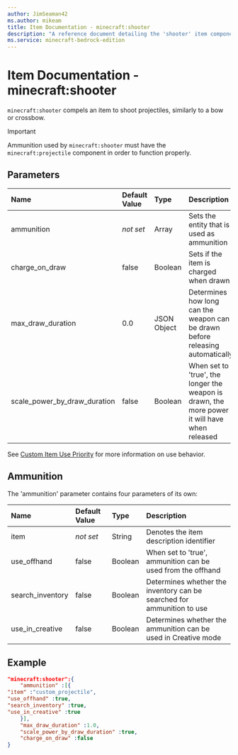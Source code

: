 ```yaml
---
author: JimSeaman42
ms.author: mikeam
title: Item Documentation - minecraft:shooter
description: "A reference document detailing the 'shooter' item component"
ms.service: minecraft-bedrock-edition
---
```


# Item Documentation - minecraft:shooter

`minecraft:shooter` compels an item to shoot projectiles, similarly to a bow or crossbow.

>[!IMPORTANT]
> Ammunition used by `minecraft:shooter` must have the `minecraft:projectile` component in order to function properly.

## Parameters

|Name |Default Value  |Type  |Description  |
|:----------|:----------|:----------|:----------|
|ammunition|*not set* | Array| Sets the entity that is used as ammunition|
|charge_on_draw| false| Boolean|Sets if the item is charged when drawn|
|max_draw_duration|0.0| JSON Object| Determines how long can the weapon can be drawn before releasing automatically|
|scale_power_by_draw_duration| false| Boolean|When set to 'true', the longer the weapon is drawn, the more power it will have when released|

See [Custom Item Use Priority](../ItemUsePriority.md) for more information on use behavior.

## Ammunition

The 'ammunition' parameter contains four parameters of its own:

|Name |Default Value  |Type  |Description  |
|:----------|:----------|:----------|:----------|
|item|*not set* |String|Denotes the item description identifier|
|use_offhand|false |Boolean|When set to 'true', ammunition can be used from the offhand|
|search_inventory|false|Boolean| Determines whether the inventory can be searched for ammunition to use|
|use_in_creative|false|Boolean|Determines whether the ammunition can be used in Creative mode|

## Example

```json
"minecraft:shooter":{
    "ammunition" :[{
"item" :"custom_projectile",
"use_offhand" :true,
"search_inventory" :true,
"use_in_creative" :true
    }],
    "max_draw_duration" :1.0,
    "scale_power_by_draw_duration" :true,
    "charge_on_draw" :false
}
```
